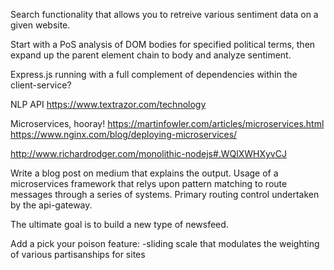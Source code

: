 Search functionality that allows you to retreive various sentiment data on a given website.

Start with a PoS analysis of DOM bodies for specified political terms, then expand up the parent element chain to body and analyze sentiment.

Express.js running with a full complement of dependencies within the client-service?

NLP API
https://www.textrazor.com/technology

Microservices, hooray!
https://martinfowler.com/articles/microservices.html
https://www.nginx.com/blog/deploying-microservices/

http://www.richardrodger.com/monolithic-nodejs#.WQlXWHXyvCJ

Write a blog post on medium that explains the output.
  Usage of a microservices framework that relys upon pattern matching to route messages through a series of systems.
  Primary routing control undertaken by the api-gateway.

The ultimate goal is to build a new type of newsfeed.

  Add a pick your poison feature:
    -sliding scale that modulates the weighting of various partisanships for sites
